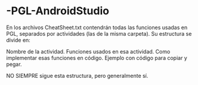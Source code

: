 # -PGL-AndroidStudio

En los archivos CheatSheet.txt contendrán todas las funciones usadas en PGL, separados por actividades (las de la misma carpeta).
Su estructura se divide en:

Nombre de la actividad.
Funciones usados en esa actividad.
Como implementar esas funciones en código.
Ejemplo con código para copiar y pegar.

NO SIEMPRE sigue esta estructura, pero generalmente sí.

